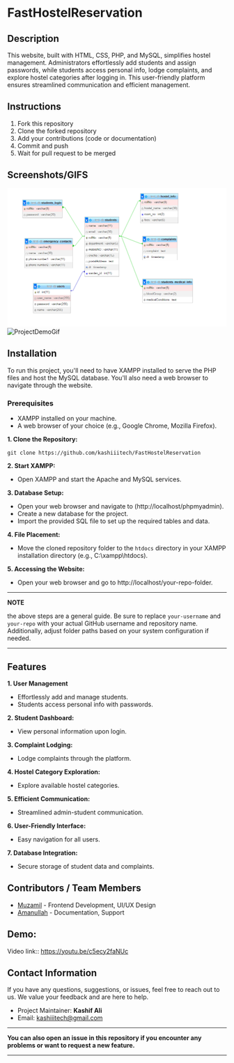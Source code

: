 # FastHostelReservation

## Description
This website, built with HTML, CSS, PHP, and MySQL, simplifies hostel management. Administrators effortlessly add students and assign passwords, while students access personal info, lodge complaints, and explore hostel categories after logging in. This user-friendly platform ensures streamlined communication and efficient management.


## Instructions
1. Fork this repository
2. Clone the forked repository
3. Add your contributions (code or documentation)
4. Commit and push
5. Wait for pull request to be merged

## Screenshots/GIFS
![ProjectER](https://github.com/kashiiitech/FastHostelReservation/blob/main/img-Readme/design-db.png)
![ProjectDemoGif](https://github.com/kashiiitech/FastHostelReservation/blob/main/img-Readme/website-demogif.gif)

## Installation

To run this project, you'll need to have XAMPP installed to serve the PHP files and host the MySQL database. You'll also need a web browser to navigate through the website.

### Prerequisites

- XAMPP installed on your machine.
- A web browser of your choice (e.g., Google Chrome, Mozilla Firefox).

**1. Clone the Repository:**
```
git clone https://github.com/kashiiitech/FastHostelReservation
```

**2. Start XAMPP:**
  - Open XAMPP and start the Apache and MySQL services.

**3. Database Setup:**
  - Open your web browser and navigate to (http://localhost/phpmyadmin).
  - Create a new database for the project.
  - Import the provided SQL file to set up the required tables and data.

**4. File Placement:**
  - Move the cloned repository folder to the `htdocs` directory in your XAMPP installation directory (e.g., C:\xampp\htdocs).

**5. Accessing the Website:**
  - Open your web browser and go to http://localhost/your-repo-folder.

---
**NOTE**

the above steps are a general guide. Be sure to replace `your-username` and `your-repo` with your actual GitHub username and repository name. Additionally, adjust folder paths based on your system configuration if needed.

---

## Features
**1. User Management**
  - Effortlessly add and manage students.
  - Students access personal info with passwords.
    
**2. Student Dashboard:**
  - View personal information upon login.

**3. Complaint Lodging:**
  - Lodge complaints through the platform.

**4. Hostel Category Exploration:**
  - Explore available hostel categories.

**5. Efficient Communication:**
  - Streamlined admin-student communication.

**6. User-Friendly Interface:**
  - Easy navigation for all users.

**7. Database Integration:**
  - Secure storage of student data and complaints.

## Contributors / Team Members
- [Muzamil](https://www.linkedin.com/in/muzamil-alii-84352a234/)  - Frontend Development, UI/UX Design
- [Amanullah](https://www.linkedin.com/in/aman-ullah-b0a211238/) - Documentation, Support

## Demo:
Video link:: https://youtu.be/c5ecy2faNUc

## Contact Information

If you have any questions, suggestions, or issues, feel free to reach out to us. We value your feedback and are here to help.

- Project Maintainer: **Kashif Ali**
- Email: kashiiitech@gmail.com
---

**You can also open an issue in this repository if you encounter any problems or want to request a new feature.**

---
